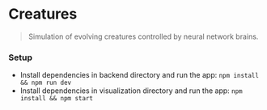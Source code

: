 # Creatures
> Simulation of evolving creatures controlled by neural network brains.

### Setup
- Install dependencies in backend directory and run the app: `npm install && npm run dev`
- Install dependencies in visualization directory and run the app: `npm install && npm start`
